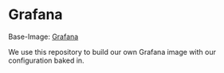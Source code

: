 # Grafana

Base-Image: [Grafana](https://hub.docker.com/r/grafana/grafana)

We use this repository to build our own Grafana image with our configuration baked in.